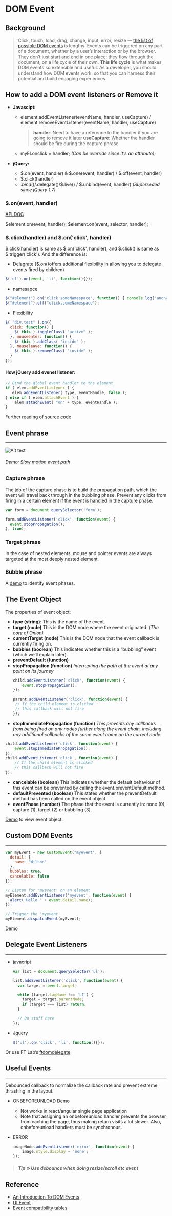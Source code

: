 # DOM Event

## Background
> Click, touch, load, drag, change, input, error, resize — [the list of possible DOM events](https://developer.mozilla.org/en-US/docs/Web/API/Event) is lengthy. Events can be triggered on any part of a document, whether by a user’s interaction or by the browser. They don’t just start and end in one place; they flow through the document, on a life cycle of their own. **This life cycle** is what makes DOM events so extensible and useful. As a developer, you should understand how DOM events work, so that you can harness their potential and build engaging experiences.

## How to add a DOM event listeners or Remove it

* **Javascipt:**
  * element.addEventListener(eventName, handler, useCapture) / element.removeEventListener(eventName, handler, useCapture)
    >**handler**: Need to have a reference to the handler if you are going to remove it later
     **useCapture**: Whether the handler should be fire during the capture phrase
  * myEl.onclick = handler; _(Can be override since it's an attribute)_;
  
* **jQuery:**
  * $.on(event, handler) & $.one(event, handler) / $.off(event, handler)
  * $.click(handler)
  * $.bind()/$.delegate()/$.live() / $.unbind(event, handler) _(Superseded since jQuery 1.7)_
  

### $.on(event, handler) 

[API DOC](http://api.jquery.com/on/)

$element.on(event, handler);
$element.on(event, selector, handler);



### $.click(handler) and $.on('click', handler)
$.click(handler) is same as $.on('click', handler), and $.click() is same as $.trigger('click'). And the difference is:
* Delagrate ($.on()offers additional flexibility in allowing you to delegate events fired by children)
```javascript
$('ul').on(event, 'li', function(){});
```
* namesapce
```javascript
$("#element").on("click.someNamespace", function() { console.log("anonymous!"); });
$("#element").off("click.someNamespace");
```
* Flexibility 
```javascript
$( "div.test" ).on({
  click: function() {
    $( this ).toggleClass( "active" );
  }, mouseenter: function() {
    $( this ).addClass( "inside" );
  }, mouseleave: function() {
    $( this ).removeClass( "inside" );
  }
});
```

#### How jQuery add evenet listener:
```javascript
// Bind the global event handler to the element
if ( elem.addEventListener ) {
   elem.addEventListener( type, eventHandle, false );
} else if ( elem.attachEvent ) {
	elem.attachEvent( "on" + type, eventHandle );
}
```
Further reading of [source code](https://github.com/jquery/jquery/blob/6e995583a11b63bf1d94142da6408955ee93e7cc/src/event.js#L97-102)

## Event phrase
***
![Alt text](/eventflow.png)


###### [Demo: Slow motion event path](http://jsbin.com/exezex/4/edit?css,js,output)

### Capture phrase
The job of the capture phase is to build the propagation path, which the event will travel back through in the bubbling phase.
Prevent any clicks from firing in a certain element if the event is handled in the capture phase.
```javascript
var form = document.querySelector('form');

form.addEventListener('click', function(event) {
  event.stopPropagation();
}, true);
```

### Target phrase
In the case of nested elements, mouse and pointer events are always targeted at the most deeply nested element. 

### Bubble phrase

A [demo](http://jsbin.com/unuhec/4/edit?html,css,js,output) to identify event phases. 

## The Event Object
The properties of event object:
* **type (string)**: This is the name of the event.
* **target (node)**
  This is the DOM node where the event originated. _(The core of Onion)_
* **currentTarget (node)**
  This is the DOM node that the event callback is currently firing on.
* **bubbles (boolean)**
  This indicates whether this is a “bubbling” event (which we’ll explain later).
* **preventDefault (function)**
* **stopPropagation (function)** _Interrupting the path of the event at any point on its journey_
	```javascript
	child.addEventListener('click', function(event) {
 		event.stopPropagation();
	});

	parent.addEventListener('click', function(event) {
	 // If the child element is clicked
	 // this callback will not fire
	});
	```
* **stopImmediatePropagation (function)** 
_This prevents any callbacks from being fired on any nodes further along the event chain, including any additional callbacks of the same event name on the current node._
```javascript
child.addEventListener('click', function(event) {
	event.stopImmediatePropagation();
});
child.addEventListener('click', function(event) {		 
	// If the child element is clicked
	// this callback will not fire
});
```
* **cancelable (boolean)**
  This indicates whether the default behaviour of this event can be prevented by calling the event.preventDefault method.
* **defaultPrevented (boolean)**
  This states whether the preventDefault method has been called on the event object.
* **eventPhase (number)**
  The phase that the event is currently in: none (0), capture (1), target (2) or bubbling (3).

[Demo](https://jsfiddle.net/xcLLp7ev/) to view event object.

## Custom DOM Events
***
```javascript
var myEvent = new CustomEvent("myevent", {
  detail: {
    name: "Wilson"
  },
  bubbles: true,
  cancelable: false
});

// Listen for 'myevent' on an element
myElement.addEventListener('myevent', function(event) {
  alert('Hello ' + event.detail.name);
});

// Trigger the 'myevent'
myElement.dispatchEvent(myEvent);
```
[Demo](http://jsbin.com/emuhef/1/edit?html,css,js,output)

## Delegate Event Listeners
***
* javacript
  ```javascript
  var list = document.querySelector('ul');

  list.addEventListener('click', function(event) {
    var target = event.target;

    while (target.tagName !== 'LI') {
      target = target.parentNode;
      if (target === list) return;
    }

    // Do stuff here
  });
  ```
* Jquery
  ```javascript
  $('ul').on('click', 'li', function(){});
  ```
Or use FT Lab’s [ftdomdelegate](https://github.com/ftlabs/ftdomdelegate)
  

## Useful Events
***
Debounced callback to normalize the callback rate and prevent extreme thrashing in the layout.
* ONBEFOREUNLOAD [Demo](http://jsbin.com/inelaj/2/edit)
  * Not works in react/angular single page application
  * Note that assigning an onbeforeunload handler prevents the browser from caching the page, thus making return visits a lot slower. Also, onbeforeunload handlers must be synchronous.
* ERROR

  ```javascript
  imageNode.addEventListener('error', function(event) {
      image.style.display = 'none';
  });
  ```
  
>##### Tip :sparkles: Use debounce when doing resize/scroll etc event

## Reference
* [An Introduction To DOM Events](https://www.smashingmagazine.com/2013/11/an-introduction-to-dom-events/)
* [UI Event](https://www.w3.org/TR/DOM-Level-3-Events/#dom-event-architecture)
* [Event compatibility tables](https://www.quirksmode.org/dom/events/)







